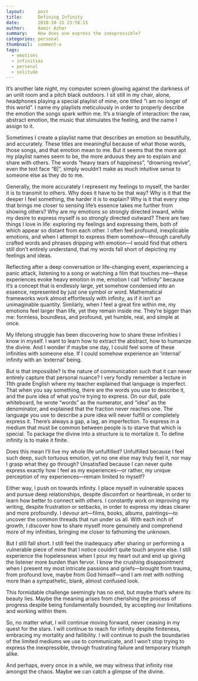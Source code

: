 ```yaml
---
layout:     post
title:      Defining Infinity
date:       2018-10-15 23:58:15
author:     Aamir Azhar
summary:    How does one express the inexpressible?
categories: personal
thumbnail:  comment-o
tags:
  - emotions
  - infinities
  - personal
  - solitude
---
```

It’s another late night, my computer screen glowing against the darkness of an unlit room and a pitch black outdoors. I sit still in my chair, alone, headphones playing a special playlist of mine, one titled “i am no longer of this world”. I name my playlists meticulously in order to properly describe the emotion the songs spark within me. It’s a triangle of interaction: the raw, abstract emotion, the music that stimulates the feeling, and the name I assign to it.

Sometimes I create a playlist name that describes an emotion so beautifully, and accurately.  These titles are meaningful because of what those words, those songs, and that emotion mean to me. But it seems that the more apt my playlist names seem to be, the more arduous they are to explain and share with others. The words “heavy tears of happiness”, “drowning revive”, even the text face “B\|”, simply wouldn’t make as much intuitive sense to someone else as they do to me. 

Generally, the more accurately I represent my feelings to myself, the harder it is to transmit to others. Why does it have to be that way? Why is it that the deeper I feel something, the harder it is to explain? Why is it that every step that brings me closer to sensing life’s essence takes me further from showing others? Why are my emotions so strongly directed inward, while my desire to express myself is so strongly directed outward?
There are two things I love in life: exploring my feelings and expressing them, both of which appear so distant from each other. I often feel profound, inexplicable emotions, and when I attempt to express them somehow—through carefully crafted words and phrases dripping with emotion—I would find that others still don’t entirely understand, that my words fall short of depicting my feelings and ideas.

Reflecting after a deep conversation or life-changing event, experiencing a panic attack, listening to a song or watching a film that touches me—these experiences evoke heavy emotion in me, emotion I call “infinity” because it’s a concept that is endlessly large, yet somehow condensed into an essence, represented by just one symbol or word. Mathematical frameworks work almost effortlessly with infinity, as if it isn’t an unimaginable quantity. Similarly, when I feel a great fire within me, my emotions feel larger than life, yet they remain inside me. They’re bigger than me: formless, boundless, and profound, yet humble, real, and simple at once.

My lifelong struggle has been discovering how to share these infinities I know in myself. I want to learn how to extract the abstract, how to humanize the divine. And I wonder if maybe one day, I could feel some of these infinities with someone else. If I could somehow experience an ‘internal’ infinity with an ‘external’ being.

But is that impossible? Is the nature of communication such that it can never entirely capture that personal nuance? I very fondly remember a lecture in 11th grade English where my teacher explained that language is imperfect. That when you say something, there are the words you use to describe it, and the pure idea of what you’re trying to express. On our dull, pale whiteboard, he wrote “words” as the numerator, and “idea” as the denominator, and explained that the fraction never reaches one. The language you use to describe a pure idea will never fulfill or completely express it. There’s always a gap, a lag, an imperfection. To express in a medium that must be common between people is to starve that which is special. To package the divine into a structure is to mortalize it. To define infinity is to make it finite.

Does this mean I’ll live my whole life unfulfilled? Unfulfilled because I feel such deep, such tortuous emotion, yet no one else may truly feel it, nor may I grasp what they go through? Unsatisfied because I can never quite express exactly how I feel as my experiences—or rather, my unique perception of my experiences—remain limited to myself?

Either way, I push on towards infinity. I place myself in vulnerable spaces and pursue deep relationships, despite discomfort or heartbreak, in order to learn how better to connect with others. I constantly work on improving my writing, despite frustration or setbacks, in order to express my ideas clearer and more profoundly. I devour art—films, books, albums, paintings—to uncover the common threads that run under us all. With each inch of growth, I discover how to share myself more genuinely and comprehend more of my infinities, bringing me closer to fathoming the unknown.

But I still fall short. I still feel the inadequacy after sharing or performing a vulnerable piece of mine that I notice couldn’t quite touch anyone else. I still experience the hopelessness when I pour my heart out and end up giving the listener more burden than fervor. I know the crushing disappointment when I present my most intricate passions and griefs—brought from trauma, from profound love, maybe from God himself—and I am met with nothing more than a sympathetic, blank, almost confused look.

This formidable challenge seemingly has no end, but maybe that’s where its beauty lies. Maybe the meaning arises from cherishing the process of progress despite being fundamentally bounded, by accepting our limitations and working within them.

So, no matter what, I will continue moving forward, never ceasing in my quest for the stars. I will continue to reach for infinity despite finiteness, embracing my mortality and fallibility. I will continue to push the boundaries of the limited mediums we use to communicate, and I won’t stop trying to express the inexpressible, through frustrating failure and temporary triumph alike.

And perhaps, every once in a while, we may witness that infinity rise amongst the chaos. Maybe we can catch a glimpse of the divine.
